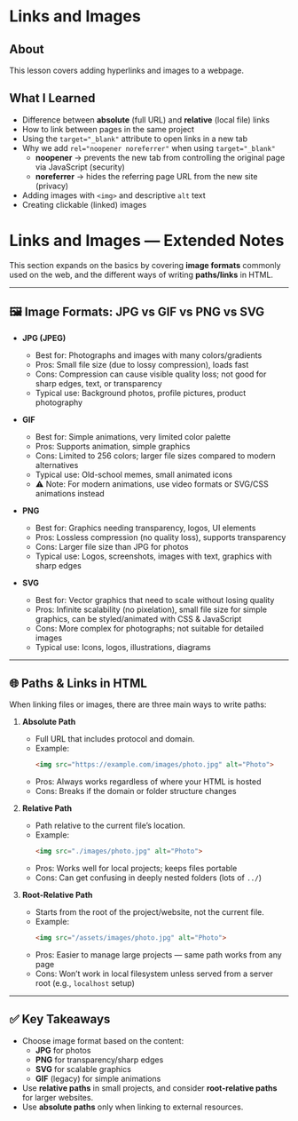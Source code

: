 # Links and Images

## About
This lesson covers adding hyperlinks and images to a webpage.

## What I Learned
- Difference between **absolute** (full URL) and **relative** (local file) links
- How to link between pages in the same project
- Using the `target="_blank"` attribute to open links in a new tab
- Why we add `rel="noopener noreferrer"` when using `target="_blank"`
  - **noopener** → prevents the new tab from controlling the original page via JavaScript (security)
  - **noreferrer** → hides the referring page URL from the new site (privacy)
- Adding images with `<img>` and descriptive `alt` text
- Creating clickable (linked) images

# Links and Images — Extended Notes

This section expands on the basics by covering **image formats** commonly used on the web, and the different ways of writing **paths/links** in HTML.

---

## 🖼️ Image Formats: JPG vs GIF vs PNG vs SVG

- **JPG (JPEG)**
  - Best for: Photographs and images with many colors/gradients
  - Pros: Small file size (due to lossy compression), loads fast
  - Cons: Compression can cause visible quality loss; not good for sharp edges, text, or transparency
  - Typical use: Background photos, profile pictures, product photography

- **GIF**
  - Best for: Simple animations, very limited color palette
  - Pros: Supports animation, simple graphics
  - Cons: Limited to 256 colors; larger file sizes compared to modern alternatives
  - Typical use: Old-school memes, small animated icons
  - ⚠️ Note: For modern animations, use video formats or SVG/CSS animations instead

- **PNG**
  - Best for: Graphics needing transparency, logos, UI elements
  - Pros: Lossless compression (no quality loss), supports transparency
  - Cons: Larger file size than JPG for photos
  - Typical use: Logos, screenshots, images with text, graphics with sharp edges

- **SVG**
  - Best for: Vector graphics that need to scale without losing quality
  - Pros: Infinite scalability (no pixelation), small file size for simple graphics, can be styled/animated with CSS & JavaScript
  - Cons: More complex for photographs; not suitable for detailed images
  - Typical use: Icons, logos, illustrations, diagrams

---

## 🌐 Paths & Links in HTML

When linking files or images, there are three main ways to write paths:

1. **Absolute Path**
   - Full URL that includes protocol and domain.
   - Example:  
     ```html
     <img src="https://example.com/images/photo.jpg" alt="Photo">
     ```
   - Pros: Always works regardless of where your HTML is hosted
   - Cons: Breaks if the domain or folder structure changes

2. **Relative Path**
   - Path relative to the current file’s location.
   - Example:  
     ```html
     <img src="./images/photo.jpg" alt="Photo">
     ```
   - Pros: Works well for local projects; keeps files portable
   - Cons: Can get confusing in deeply nested folders (lots of `../`)

3. **Root-Relative Path**
   - Starts from the root of the project/website, not the current file.
   - Example:  
     ```html
     <img src="/assets/images/photo.jpg" alt="Photo">
     ```
   - Pros: Easier to manage large projects — same path works from any page
   - Cons: Won’t work in local filesystem unless served from a server root (e.g., `localhost` setup)

---

## ✅ Key Takeaways

- Choose image format based on the content:
  - **JPG** for photos  
  - **PNG** for transparency/sharp edges  
  - **SVG** for scalable graphics  
  - **GIF** (legacy) for simple animations
- Use **relative paths** in small projects, and consider **root-relative paths** for larger websites.
- Use **absolute paths** only when linking to external resources.



